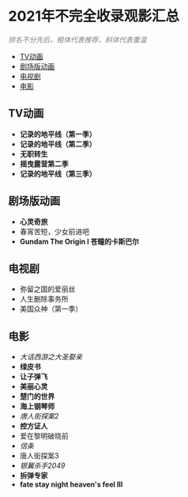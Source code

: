 <h1>2021年不完全收录观影汇总</h1>

<font color=gray>*排名不分先后，粗体代表推荐，斜体代表重温*</font>

- [TV动画](#tv动画)
- [剧场版动画](#剧场版动画)
- [电视剧](#电视剧)
- [电影](#电影)

## TV动画
- **记录的地平线（第一季）**
- **记录的地平线（第二季）**
- **无职转生**
- **摇曳露营第二季**
- **记录的地平线（第三季）**

## 剧场版动画
- **心灵奇旅**
- 春宵苦短，少女前进吧
- **Gundam The Origin I 苍瞳的卡斯巴尔**

## 电视剧
- 弥留之国的爱丽丝
- 人生删除事务所
- 美国众神（第一季）

## 电影
- *大话西游之大圣娶亲*
- **绿皮书**
- **让子弹飞**
- **美丽心灵**
- **楚门的世界**
- **海上钢琴师**
- *唐人街探案2*
- **控方证人**
- 爱在黎明破晓前
- *信条*
- 唐人街探案3
- *银翼杀手2049*
- **拆弹专家**
- **fate stay night heaven's feel III**